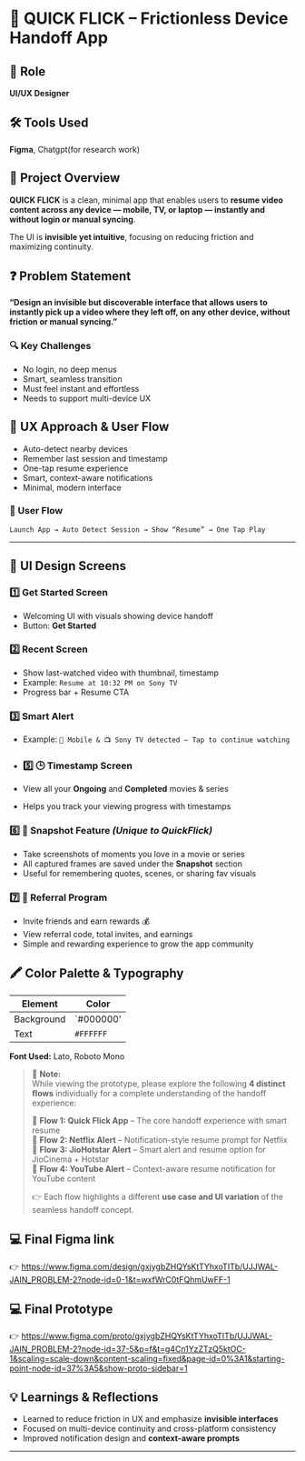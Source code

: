 # 🎥 QUICK FLICK – Frictionless Device Handoff App

## 👤 Role
**UI/UX Designer**

## 🛠 Tools Used
**Figma**, Chatgpt(for research work)

## 🧠 Project Overview

**QUICK FLICK** is a clean, minimal app that enables users to **resume video content across any device — mobile, TV, or laptop — instantly and without login or manual syncing**.

The UI is **invisible yet intuitive**, focusing on reducing friction and maximizing continuity.


## ❓ Problem Statement

**“Design an invisible but discoverable interface that allows users to instantly pick up a video where they left off, on any other device, without friction or manual syncing.”**

### 🔍 Key Challenges
- No login, no deep menus  
- Smart, seamless transition  
- Must feel instant and effortless  
- Needs to support multi-device UX  


## 🧩 UX Approach & User Flow

- Auto-detect nearby devices  
- Remember last session and timestamp  
- One-tap resume experience  
- Smart, context-aware notifications  
- Minimal, modern interface

### 🔄 User Flow
`Launch App → Auto Detect Session → Show “Resume” → One Tap Play`

---

## 🎨 UI Design Screens

### 1️⃣ Get Started Screen
- Welcoming UI with visuals showing device handoff
- Button: **Get Started**

### 2️⃣ Recent Screen
- Show last-watched video with thumbnail, timestamp  
- Example: `Resume at 10:32 PM on Sony TV`  
- Progress bar + Resume CTA

### 3️⃣ Smart Alert
- Example: `📱 Mobile & 📺 Sony TV detected — Tap to continue watching`

- ### 5️⃣ 🕒 Timestamp Screen
- View all your **Ongoing** and **Completed** movies & series  
- Helps you track your viewing progress with timestamps

### 6️⃣ 📸 Snapshot Feature *(Unique to QuickFlick)*
- Take screenshots of moments you love in a movie or series  
- All captured frames are saved under the **Snapshot** section  
- Useful for remembering quotes, scenes, or sharing fav visuals

### 7️⃣ 🎁 Referral Program
- Invite friends and earn rewards 💰  
- View referral code, total invites, and earnings  
- Simple and rewarding experience to grow the app community
  

## 🖍️ Color Palette & Typography

| Element | Color |
|--------|--------|
| Background | `#000000' |
| Text | `#FFFFFF` |


**Font Used:** Lato, Roboto Mono

> 📌 **Note:**  
> While viewing the prototype, please explore the following **4 distinct flows** individually for a complete understanding of the handoff experience:
>
> 🔹 **Flow 1: Quick Flick App** – The core handoff experience with smart resume  
> 🔹 **Flow 2: Netflix Alert** – Notification-style resume prompt for Netflix  
> 🔹 **Flow 3: JioHotstar Alert** – Smart alert and resume option for JioCinema + Hotstar  
> 🔹 **Flow 4: YouTube Alert** – Context-aware resume notification for YouTube content  
>
> 👉 Each flow highlights a different **use case and UI variation** of the seamless handoff concept.


## 💻 Final Figma link

👉  https://www.figma.com/design/gxjygbZHQYsKtTYhxoTITb/UJJWAL-JAIN_PROBLEM-2?node-id=0-1&t=wxfWrC0tFQhmUwFF-1

## 💻 Final Prototype

👉   https://www.figma.com/proto/gxjygbZHQYsKtTYhxoTITb/UJJWAL-JAIN_PROBLEM-2?node-id=37-5&p=f&t=g4Cn1YzZTzQ5ktOC-1&scaling=scale-down&content-scaling=fixed&page-id=0%3A1&starting-point-node-id=37%3A5&show-proto-sidebar=1


## 💡 Learnings & Reflections

- Learned to reduce friction in UX and emphasize **invisible interfaces**  
- Focused on multi-device continuity and cross-platform consistency  
- Improved notification design and **context-aware prompts**

---








